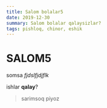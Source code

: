 ```yaml
---
title: Salom bolalar5
date: 2019-12-30
summary: Salom bolalar qalaysizlar?
tags: pishloq, chinor, eshik
---
```



# SALOM5

somsa *fjdslfjdjflk*

ishlar **qalay**?

> sarimsoq piyoz